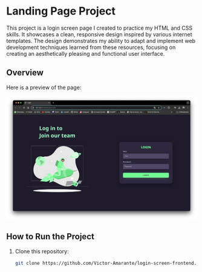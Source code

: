 # Landing Page Project

This project is a login screen page I created to practice my HTML and CSS skills. It showcases a clean, responsive design inspired by various internet templates. The design demonstrates my ability to adapt and implement web development techniques learned from these resources, focusing on creating an aesthetically pleasing and functional user interface.

## Overview

Here is a preview of the page:

![Landing Page Preview](components/images/preview-1.png)

## How to Run the Project

1. Clone this repository:
   ```bash
   git clone https://github.com/Victor-Amarante/login-screen-frontend.git
